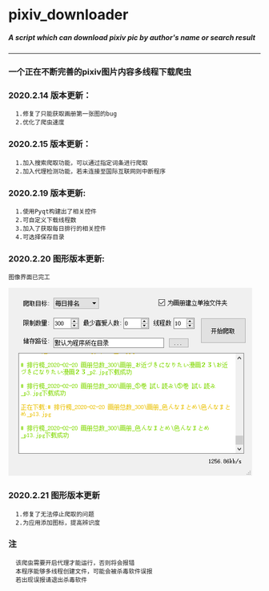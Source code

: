 # pixiv_downloader
##### A script which can download pixiv pic by author's name or search result
---
### 一个正在不断完善的pixiv图片内容多线程下载爬虫

### 2020.2.14 版本更新：
      1.修复了只能获取画册第一张图的bug
      2.优化了爬虫速度
### 2020.2.15 版本更新：
      1.加入搜索爬取功能，可以通过指定词条进行爬取
      2.加入代理检测功能，若未连接至国际互联网则中断程序


### 2020.2.19 版本更新:
      1.使用Pyqt构建出了相关控件
      2.可自定义下载线程数
      3.加入了获取每日排行的相关控件
      4.可选择保存目录


### 2020.2.20 图形版本更新:
    图像界面已完工
   ![avatar](Designer/demo.png)

### 2020.2.21 图形版本更新
      1.修复了无法停止爬取的问题
      2.为应用添加图标，提高辨识度

### 注
      该爬虫需要开启代理才能运行，否则将会报错
      本程序能够多线程创建文件，可能会被杀毒软件误报
      若出现误报请退出杀毒软件